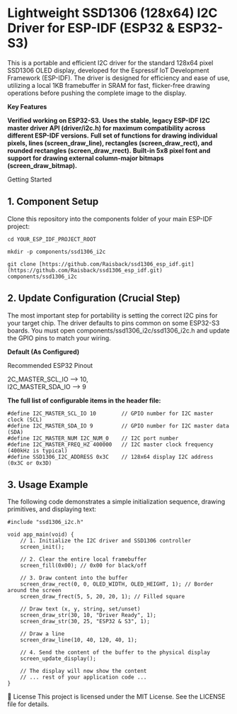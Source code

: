 # Lightweight SSD1306 (128x64) I2C Driver for ESP-IDF (ESP32 & ESP32-S3)

This is a portable and efficient I2C driver for the standard 128x64 pixel SSD1306 OLED display, developed for the Espressif IoT Development Framework (ESP-IDF).
The driver is designed for efficiency and ease of use, utilizing a local 1KB framebuffer in SRAM for fast, flicker-free drawing operations before pushing the complete image to the display.

**Key Features**

__Verified working on  ESP32-S3.__
__Uses the stable, legacy ESP-IDF I2C master driver API (driver/i2c.h) for maximum compatibility across different ESP-IDF versions.__
__Full set of functions for drawing individual pixels, lines (screen_draw_line), rectangles (screen_draw_rect), and rounded rectangles (screen_draw_rrect).__
__Built-in 5x8 pixel font and support for drawing external column-major bitmaps (screen_draw_bitmap).__

 Getting Started

## 1. Component Setup

Clone this repository into the components folder of your main ESP-IDF project:

```cd YOUR_ESP_IDF_PROJECT_ROOT```

```mkdir -p components/ssd1306_i2c```

```git clone [https://github.com/Raisback/ssd1306_esp_idf.git](https://github.com/Raisback/ssd1306_esp_idf.git) components/ssd1306_i2c```


## 2. Update Configuration (Crucial Step)

The most important step for portability is setting the correct I2C pins for your target chip. The driver defaults to pins common on some ESP32-S3 boards.
You must open components/ssd1306_i2c/ssd1306_i2c.h and update the GPIO pins to match your wiring.


**Default (As Configured)**

Recommended ESP32 Pinout

2C_MASTER_SCL_IO --> 10,  
 I2C_MASTER_SDA_IO -->  9


**The full list of configurable items in the header file:**
```
#define I2C_MASTER_SCL_IO 10        // GPIO number for I2C master clock (SCL)
#define I2C_MASTER_SDA_IO 9         // GPIO number for I2C master data (SDA)
#define I2C_MASTER_NUM I2C_NUM_0    // I2C port number
#define I2C_MASTER_FREQ_HZ 400000   // I2C master clock frequency (400kHz is typical)
#define SSD1306_I2C_ADDRESS 0x3C    // 128x64 display I2C address (0x3C or 0x3D)
```

## 3. Usage Example

The following code demonstrates a simple initialization sequence, drawing primitives, and displaying text:
```
#include "ssd1306_i2c.h"

void app_main(void) {
    // 1. Initialize the I2C driver and SSD1306 controller
    screen_init();

    // 2. Clear the entire local framebuffer
    screen_fill(0x00); // 0x00 for black/off

    // 3. Draw content into the buffer
    screen_draw_rect(0, 0, OLED_WIDTH, OLED_HEIGHT, 1); // Border around the screen
    screen_draw_frect(5, 5, 20, 20, 1); // Filled square
    
    // Draw text (x, y, string, set/unset)
    screen_draw_str(30, 10, "Driver Ready", 1);
    screen_draw_str(30, 25, "ESP32 & S3", 1);
    
    // Draw a line
    screen_draw_line(10, 40, 120, 40, 1);

    // 4. Send the content of the buffer to the physical display
    screen_update_display();

    // The display will now show the content
    // ... rest of your application code ...
}
```

📜 License
This project is licensed under the MIT License. See the LICENSE file for details.
